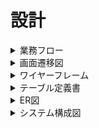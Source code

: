 # 設計

<details>
<summary>業務フロー</summary> 
<img src="https://github.com/nobukofu69/origin-idea/blob/main/documents/workflow.png">
</details>

<details>
<summary>画面遷移図</summary> 
<img src="https://github.com/nobukofu69/origin-idea/blob/main/documents/screen_flow_diagram.png">
</details>

<details>
<summary>ワイヤーフレーム</summary>
https://www.figma.com/file/ew0keNTFevdtX6VqjzO40v/Origin-Idea?type=design&node-id=0-1&mode=design&t=L05naf7mpYNbSHjR-0
</details>

<details>
<summary>テーブル定義書</summary>

### users
| カラム名 | データ型 | NULL | キー | 初期値 | AUTO INCREMENT | 説明 |
|------|--------|------|----|------|----------------|------|
| id | INTEGER | No | PK | | Yes | ユーザーID |
| username | VARCHAR(255) | No | | | | ユーザーネーム |
| email | VARCHAR(255) | No | UK | | | メールアドレス |
| password | VARCHAR(255) | No | | | | パスワード |
| age | INTEGER | Yes | | | | 年齢 |
| gender | VARCHAR(255) | No | | | | 性別 |
| profession | VARCHAR(255) | Yes | | | | 職業 |
| profile | TEXT | Yes | | | | プロフィール |
| profile_image_id | VARCHAR(255) | Yes | | | | プロフィール画像 |
| skill | TEXT | Yes | | | | スキル/知識/資格 |
| rating | INTEGER | Yes | | | | 評価 |
| is_consultant | BOOLEAN | No | | False | | コンサルタント登録フラグ |

### requests
| カラム名 | データ型 | NULL | キー | 初期値 | AUTO INCREMENT | 説明 |
|------|--------|------|----|------|----------------|------|
| id | INTEGER | No | PK | | Yes | 依頼ID |
| requester_id | INTEGER | No | FK | | | 依頼者ID |
| consultant_id | INTEGER | Yes | FK | | | コンサルタントID |
| request_content | TEXT | No | | | | 依頼内容 |
| request_date | DATETIME | No | | | | 依頼日時 |
| status | VARCHAR(255) | No | | | | 依頼内容のステータス |
| is_read | BOOLEAN | No | | False | | 既読フラグ |
| talk_room_status | VARCHAR(255) | No | | | | トークルームのステータス |
- 外部キー制約
  - `requester_id` は `users.id` に紐づく
  - `consultant_id` は `users.id` に紐づく

### messages
| カラム名 | データ型 | NULL | キー | 初期値 | AUTO INCREMENT | 説明 |
|------|--------|------|----|------|----------------|------|
| id | INTEGER | No | PK | | Yes | メッセージID |
| request_id | INTEGER | No | FK | | | 依頼ID |
| sender_id | INTEGER | No | FK | | | 送信者ID |
| receiver_id | INTEGER | No | FK | | | 受信者ID |
| message_content | TEXT | No | | | | メッセージ内容 |
| message_date | DATETIME | No | | | | メッセージ送信日時 |
| is_read | BOOLEAN | No | | False | | 既読フラグ |
- 外部キー制約
  - `request_id` は `requests.id` に紐づく
  - `sender_id` は `users.id` に紐づく
  - `receiver_id` は `users.id` に紐づく

</details>

<details>
<summary>ER図</summary>
<img src="https://github.com/nobukofu69/origin-idea/blob/main/documents/er.png">
</details>


<details>
<summary>システム構成図</summary>
<img src="https://github.com/nobukofu69/origin-idea/blob/main/documents/%E3%82%B7%E3%82%B9%E3%83%86%E3%83%A0%E6%A7%8B%E6%88%90%E5%9B%B3.drawio.png">
</details>